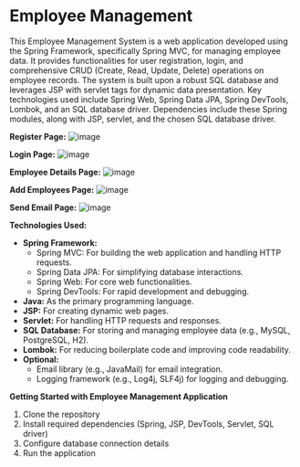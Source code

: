 # Employee Management
 This Employee Management System is a web application developed using the Spring Framework, specifically Spring MVC, for managing employee data. It provides functionalities for user registration, login, and comprehensive CRUD (Create, Read, Update, Delete) operations on employee records. The system is built upon a robust SQL database and leverages JSP with servlet tags for dynamic data presentation. Key technologies used include Spring Web, Spring Data JPA, Spring DevTools, Lombok, and an SQL database driver. Dependencies include these Spring modules, along with JSP, servlet, and the chosen SQL database driver.

**Register Page:**
![image](https://github.com/user-attachments/assets/1da539b8-cd27-49c2-b351-dc4ed4394885)

**Login Page:**
![image](https://github.com/user-attachments/assets/ff99e361-7e21-475f-8fc4-941eaf4ec6e1)

**Employee Details Page:**
![image](https://github.com/user-attachments/assets/87ccbc3a-4d8c-404b-a424-80172ec9f680)

**Add Employees Page:** 
![image](https://github.com/user-attachments/assets/b9a2f172-7439-4711-91a5-263e7492bfe0)

**Send Email Page:**
![image](https://github.com/user-attachments/assets/cc5d432e-8030-4a82-b900-0e322d9f3ce8)

**Technologies Used:**
* **Spring Framework:**
    * Spring MVC: For building the web application and handling HTTP requests.
    * Spring Data JPA: For simplifying database interactions.
    * Spring Web: For core web functionalities.
    * Spring DevTools: For rapid development and debugging.
* **Java:** As the primary programming language.
* **JSP:** For creating dynamic web pages.
* **Servlet:** For handling HTTP requests and responses.
* **SQL Database:** For storing and managing employee data (e.g., MySQL, PostgreSQL, H2).
* **Lombok:** For reducing boilerplate code and improving code readability.
* **Optional:**
    * Email library (e.g., JavaMail) for email integration.
    * Logging framework (e.g., Log4j, SLF4j) for logging and debugging.

**Getting Started with Employee Management Application**
1. Clone the repository
2. Install required dependencies (Spring, JSP, DevTools, Servlet, SQL driver)
3. Configure database connection details
4. Run the application
